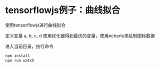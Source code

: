 # tensorflowjs例子：曲线拟合

使用tensorflowjs进行曲线拟合

定义变量 a, b, c, d 使用优化器得到最优的变量，使用echarts来绘制图标数据

进入当前目录，执行命令
```sh
npm install
npm run watch
```
